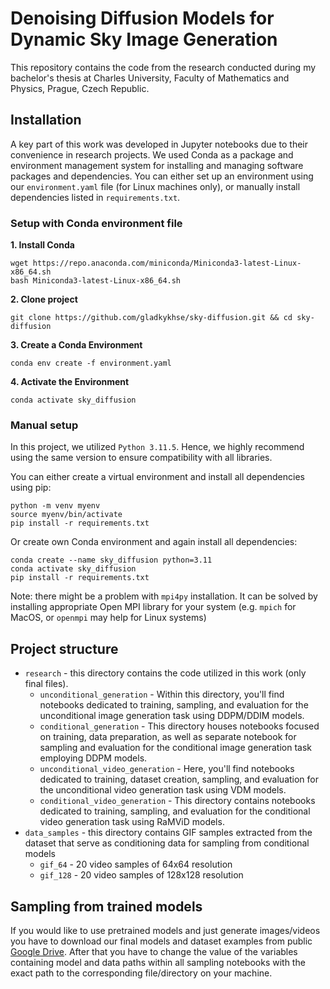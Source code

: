 # Denoising Diffusion Models for Dynamic Sky Image Generation

This repository contains the code from the research conducted during my bachelor's thesis at
Charles University, Faculty of Mathematics and Physics, Prague, Czech Republic.

## Installation
A key part of this work was developed in Jupyter notebooks due to their convenience in research projects.
We used Conda as a package and environment management system for installing and managing software packages
and dependencies. You can either set up an environment using our `environment.yaml` file (for Linux machines
only), or manually install dependencies listed in `requirements.txt`.

### Setup with Conda environment file

__1. Install Conda__
```shell
wget https://repo.anaconda.com/miniconda/Miniconda3-latest-Linux-x86_64.sh
bash Miniconda3-latest-Linux-x86_64.sh
```
__2. Clone project__
```shell
git clone https://github.com/gladkykhse/sky-diffusion.git && cd sky-diffusion
```
__3. Create a Conda Environment__
```shell
conda env create -f environment.yaml
```
__4. Activate the Environment__
```shell
conda activate sky_diffusion
```

### Manual setup
In this project, we utilized `Python 3.11.5`. Hence, we highly recommend using the same
version to ensure compatibility with all libraries.

You can either create a virtual environment and install all dependencies using pip:
```shell
python -m venv myenv
source myenv/bin/activate
pip install -r requirements.txt
```

Or create own Conda environment and again install all dependencies:
```shell
conda create --name sky_diffusion python=3.11
conda activate sky_diffusion
pip install -r requirements.txt
```

Note: there might be a problem with `mpi4py` installation. It can be solved by installing
appropriate Open MPI library for your system (e.g. `mpich` for MacOS, or `openmpi` may help
for Linux systems)

## Project structure

- `research` - this directory contains the code utilized in this work (only final files).
  - `unconditional_generation` - Within this directory, you'll find notebooks dedicated to training, sampling, and evaluation for the unconditional image generation task using DDPM/DDIM models.
  - `conditional_generation` - This directory houses notebooks focused on training, data preparation, as well as separate notebook for sampling and evaluation for the conditional image generation task employing DDPM models.
  - `unconditional_video_generation` - Here, you'll find notebooks dedicated to training, dataset creation, sampling, and evaluation for the unconditional video generation task using VDM models.
  - `conditional_video_generation` - This directory contains notebooks dedicated to training, sampling, and evaluation for the conditional video generation task using RaMViD models.
- `data_samples` - this directory contains GIF samples extracted from the dataset that serve as conditioning data for sampling from conditional models
  - `gif_64` - 20 video samples of 64x64 resolution
  - `gif_128` - 20 video samples of 128x128 resolution


## Sampling from trained models

If you would like to use pretrained models and just generate images/videos you have to download our final models
and dataset examples from public [Google Drive](https://drive.google.com/drive/folders/1y152MTtJKnmH_0nJki5FBsSeqUuYfyn4?usp=sharing). After that you have to change the value of the variables
containing model and data paths within all sampling notebooks with the exact path to the corresponding
file/directory on your machine.